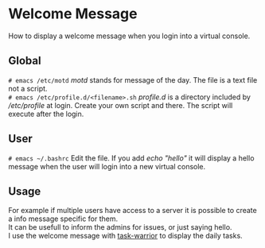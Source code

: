 # Welcome Message
How to display a welcome message when you login into a virtual console.  

## Global
`# emacs /etc/motd` *motd* stands for message of the day. The file is a text file not a script.  
`# emacs /etc/profile.d/<filename>.sh` *profile.d* is a directory included by */etc/profile* at login. Create your own script and there. The script will execute after the login.  

## User
`# emacs ~/.bashrc` Edit the file. If you add *echo "hello"* it will display a hello message when the user will login into a new virtual console.  

## Usage
For example if multiple users have access to a server it is possible to create a info message specific for them.  
It can be usefull to inform the admins for issues, or just saying hello.  
I use the welcome message with [task-warrior](https://taskwarrior.org/) to display the daily tasks.  